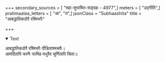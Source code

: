 +++
secondary_sources = [ "महा-सुभाषित-सङ्ग्रहः - 4977",]
meters = [ "उद्गीति",]
pratimaalaa_letters = [ "आ", "त",]
jsonClass = "Subhaashita"
title = "आबद्धातिकठोरै रश्मिभरैः"

+++

<details open><summary>Text</summary>

आबद्धातिकठोरै रश्मिभरैः पीडिताश्मचयैः।  
आमर्दितापि चरणैः परमिह मधुरैव चूर्णितापि सिता॥
</details>
